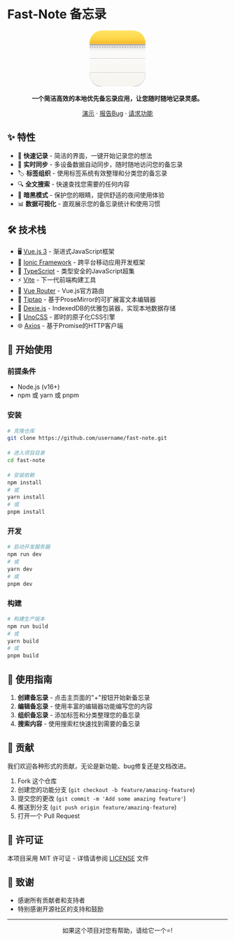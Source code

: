 # Fast-Note 备忘录

<div align="center">

![Fast-Note Logo](./public/icons/icon-128x128.png)

**一个简洁高效的本地优先备忘录应用，让您随时随地记录灵感。**

[演示](https://n.0122.vip) · [报告Bug](https://github.com/coder-virjay/fast-note/issues) · [请求功能](https://github.com/coder-virjay/fast-note/issues)

</div>

## ✨ 特性

- 📝 **快速记录** - 简洁的界面，一键开始记录您的想法
- 🔄 **实时同步** - 多设备数据自动同步，随时随地访问您的备忘录
- 🏷️ **标签组织** - 使用标签系统有效整理和分类您的备忘录
- 🔍 **全文搜索** - 快速查找您需要的任何内容
- 🌙 **暗黑模式** - 保护您的眼睛，提供舒适的夜间使用体验
- 📊 **数据可视化** - 直观展示您的备忘录统计和使用习惯

## 🛠️ 技术栈

- 🖥️ [Vue.js 3](https://vuejs.org/) - 渐进式JavaScript框架
- 📱 [Ionic Framework](https://ionicframework.com/) - 跨平台移动应用开发框架
- 📘 [TypeScript](https://www.typescriptlang.org/) - 类型安全的JavaScript超集
- ⚡ [Vite](https://vitejs.dev/) - 下一代前端构建工具
- 🧭 [Vue Router](https://router.vuejs.org/) - Vue.js官方路由
- 📝 [Tiptap](https://tiptap.dev/) - 基于ProseMirror的可扩展富文本编辑器
- 💾 [Dexie.js](https://dexie.org/) - IndexedDB的优雅包装器，实现本地数据存储
- 🎨 [UnoCSS](https://unocss.dev/) - 即时的原子化CSS引擎
- 🌐 [Axios](https://axios-http.com/) - 基于Promise的HTTP客户端

## 🚀 开始使用

### 前提条件

- Node.js (v16+)
- npm 或 yarn 或 pnpm

### 安装

```bash
# 克隆仓库
git clone https://github.com/username/fast-note.git

# 进入项目目录
cd fast-note

# 安装依赖
npm install
# 或
yarn install
# 或
pnpm install
```

### 开发

```bash
# 启动开发服务器
npm run dev
# 或
yarn dev
# 或
pnpm dev
```

### 构建

```bash
# 构建生产版本
npm run build
# 或
yarn build
# 或
pnpm build
```

## 📖 使用指南

1. **创建备忘录** - 点击主页面的"+"按钮开始新备忘录
2. **编辑备忘录** - 使用丰富的编辑器功能编写您的内容
3. **组织备忘录** - 添加标签和分类整理您的备忘录
4. **搜索内容** - 使用搜索栏快速找到需要的备忘录

## 🤝 贡献

我们欢迎各种形式的贡献，无论是新功能、bug修复还是文档改进。

1. Fork 这个仓库
2. 创建您的功能分支 (`git checkout -b feature/amazing-feature`)
3. 提交您的更改 (`git commit -m 'Add some amazing feature'`)
4. 推送到分支 (`git push origin feature/amazing-feature`)
5. 打开一个 Pull Request

## 📄 许可证

本项目采用 MIT 许可证 - 详情请参阅 [LICENSE](LICENSE) 文件

## 👏 致谢

- 感谢所有贡献者和支持者
- 特别感谢开源社区的支持和鼓励

---

<div align="center">

如果这个项目对您有帮助，请给它一个⭐️!

</div>
